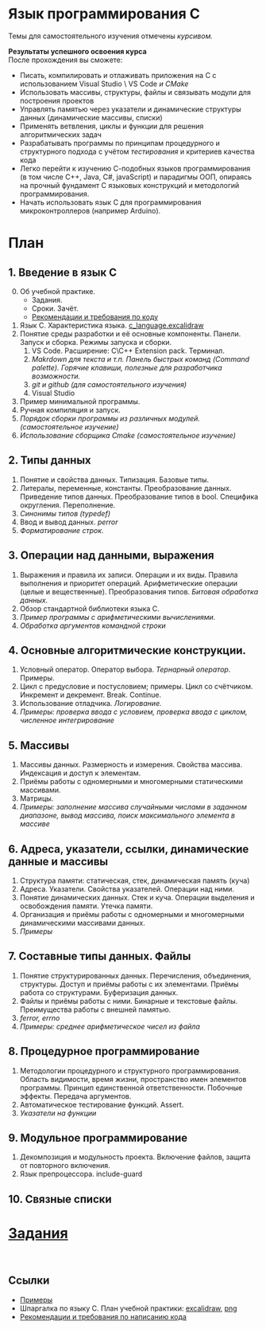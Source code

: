 # Язык программирования С

Темы для самостоятельного изучения отмечены *курсивом.*


**Результаты успешного освоения курса**  
После прохождения вы сможете:  
- Писать, компилировать и отлаживать приложения на С с использованием Visual Studio \ VS Code  *и CMake*  
- Использовать массивы, структуры, файлы и связывать модули для построения проектов  
- Управлять памятью через указатели и динамические структуры данных (динамические массивы, списки)  
- Применять ветвления, циклы и функции для решения алгоритмических задач  
- Разрабатывать программы по принципам процедурного и структурного подхода с учётом *тестирования* и критериев качества кода  
- Легко перейти к изучению С-подобных языков программирования (в том числе С++, Java, C#, javaScript) и парадигмы ООП, опираясь на прочный фундамент С языковых конструкций и методологий программирования.
- Начать использовать язык С для программирования микроконтроллеров (например Arduino).


# План

## 1. Введение в язык С
0. Об учебной практике. 
    - Задания. 
    - Сроки. Зачёт.
    - [Рекомендации и требования по коду](https://github.com/VetrovSV/OOP/blob/master/criteria.md)
1. Язык С. Характеристика языка. [c_language.excalidraw](c_language.excalidraw)
2. Понятие среды разработки и её основные компоненты. Панели. Запуск и сборка. Режимы запуска и сборки.
    1. VS Code. Расширение: C\C++ Extension pack. Терминал. 
    1. *Makrdown для текста и т.п. Панель быстрых команд (Command palette). Горячие клавиши, полезные для разработчика возможности.*
    1. *git и github (для самостоятельного изучения)*
    1. Visual Studio 
3. Пример минимальной программы. 
3. Ручная компиляция и запуск.
4. *Порядок сборки программы из различных модулей. (самостоятельное изучение)*
5. *Использование сборщика Cmake (самостоятельное изучение)*

## 2. Типы данных
1. Понятие и свойства данных. Типизация. Базовые типы.
2. Литералы, переменные, константы. Преобразование данных.  Приведение типов данных. Преобразование типов в bool. Специфика округления. Переполнение.
1. *Синонимы типов (typedef)*
3. Ввод и вывод данных. *perror*
4. *Форматирование строк.*

## 3. Операции над данными, выражения
1. Выражения и правила их записи. Операции и их виды. Правила выполнения и приоритет операций. Арифметические операции (целые и вещественные). Преобразования типов. *Битовая обработка данных.*  
2. Обзор стандартной библиотеки языка С.
3. *Пример программы с арифметическими вычислениями.*
4. *Обработка аргументов командной строки*

## 4. Основные алгоритмические конструкции.
1. Условный оператор. Оператор выбора. *Тернарный оператор*. Примеры.
1. Цикл с предусловие и постусловием; примеры. Цикл со счётчиком. Инкремент и декремент. Break. Continue.
1. Использование отладчика. *Логирование.*
1. *Примеры: проверка ввода с условием, проверка ввода с циклом, численное интегрирование*

## 5. Массивы
1. Массивы данных. Размерность и измерения. Свойства массива. Индексация и доступ к элементам. 
1. Приёмы работы с одномерными и многомерными статическими массивами. 
1. Матрицы.
1. *Примеры: заполнение массива случайными числами в заданном диапазоне, вывод массива, поиск максимального элемента в массиве*


## 6. Адреса, указатели, ссылки, динамические данные и массивы
1. Структура памяти: статическая, стек, динамическая память (куча)
1. Адреса. Указатели. Свойства указателей. Операции над ними. 
1. Понятие динамических данных. Стек и куча. Операции выделения и освобождения памяти. Утечка памяти. 
1. Организация и приёмы работы с одномерными и многомерными динамическими массивами данных. 
1. *Примеры*

## 7. Составные типы данных. Файлы
1. Понятие структурированных данных. Перечисления, объединения, структуры. Доступ и приёмы работы с их элементами. Приёмы работа со структурами. Буферизация данных. 
1. Файлы и приёмы работы с ними. Бинарные и текстовые файлы. Преимущества работы с внешней памятью. 
1. *ferror, errno*
1. *Примеры: среднее арифметическое чисел из файла*

## 8. Процедурное программирование
1. Методологии процедурного и структурного программирования. Область видимости, время жизни, пространство имен элементов программы. Принцип единственной ответственности. Побочные эффекты. Передача аргументов.
1. Автоматическое тестирование функций. Assert.
1. *Указатели на функции* 

## 9. Модульное программирование
1. Декомпозиция и модульность проекта. Включение файлов, защита от повторного включения. 
1. Язык препроцессора. include-guard

## 10. Связные списки


# [Задания](tasks.md)



<br>

## Ссылки
- [Примеры](examples.md)
- Шпаргалка по языку С. План учебной практики: [excalidraw](c_language.excalidraw), [png](c_language.excalidraw.png) 
- [Рекомендации и требования по написанию кода](../criteria.md)
